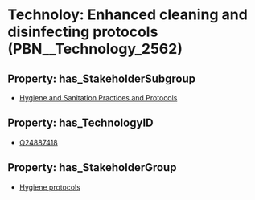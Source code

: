 # Technoloy: __Enhanced cleaning and disinfecting protocols__ (PBN__Technology_2562)

## Property: has_StakeholderSubgroup

* [Hygiene and Sanitation Practices and Protocols](PBN__TechSubgroup_60)

## Property: has_TechnologyID

* [Q24887418](Q24887418)

## Property: has_StakeholderGroup

* [Hygiene protocols](PBN__TechGroup_9)

